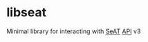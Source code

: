 # libseat

Minimal library for interacting with [SeAT](https://github.com/eveseat/seat) [API](https://github.com/eveseat/api) v3
